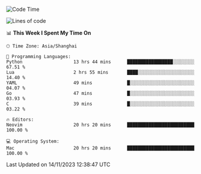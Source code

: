 <!--START_SECTION:waka-->
![Code Time](http://img.shields.io/badge/Code%20Time-1%2C668%20hrs%2051%20mins-blue)

![Lines of code](https://img.shields.io/badge/From%20Hello%20World%20I%27ve%20Written-289.5%20thousand%20lines%20of%20code-blue)

📊 **This Week I Spent My Time On** 

```text
🕑︎ Time Zone: Asia/Shanghai

💬 Programming Languages: 
Python                   13 hrs 44 mins      █████████████████░░░░░░░░   67.51 % 
Lua                      2 hrs 55 mins       ████░░░░░░░░░░░░░░░░░░░░░   14.40 % 
YAML                     49 mins             █░░░░░░░░░░░░░░░░░░░░░░░░   04.07 % 
Go                       47 mins             █░░░░░░░░░░░░░░░░░░░░░░░░   03.93 % 
C                        39 mins             █░░░░░░░░░░░░░░░░░░░░░░░░   03.22 % 

🔥 Editors: 
Neovim                   20 hrs 20 mins      █████████████████████████   100.00 % 

💻 Operating System: 
Mac                      20 hrs 20 mins      █████████████████████████   100.00 % 
```


 Last Updated on 14/11/2023 12:38:47 UTC
<!--END_SECTION:waka-->
